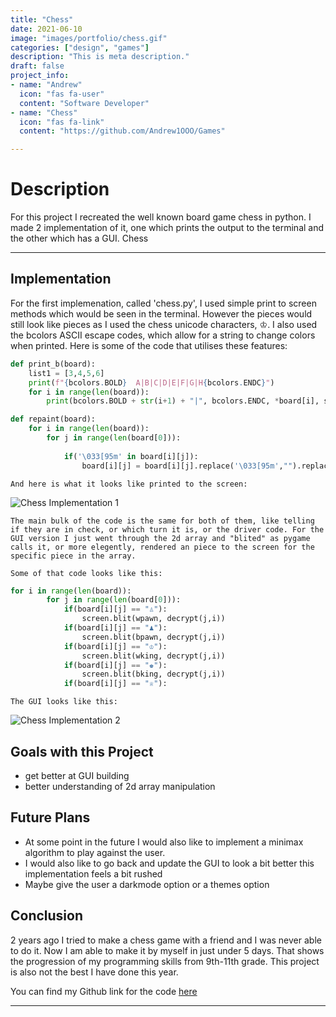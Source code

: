 ```yaml
---
title: "Chess"
date: 2021-06-10
image: "images/portfolio/chess.gif"
categories: ["design", "games"]
description: "This is meta description."
draft: false
project_info:
- name: "Andrew"
  icon: "fas fa-user"
  content: "Software Developer"
- name: "Chess"
  icon: "fas fa-link"
  content: "https://github.com/Andrew1OOO/Games"

---
```


# Description
<!--more-->
For this project I recreated the well known board game chess in python. I made 2 implementation of it, one which prints the output to the terminal and the other which has a GUI. Chess



***


## Implementation

  For the first implemenation, called 'chess.py', I used simple print to screen methods which would be seen in the terminal. However the pieces would still look like pieces as I used the chess unicode characters, ♔. I also used the bcolors ASCII escape codes, which allow for a string to change colors when printed. Here is some of the code that utilises these features:

```python
def print_b(board):
    list1 = [3,4,5,6]
    print(f"{bcolors.BOLD}  A|B|C|D|E|F|G|H{bcolors.ENDC}")
    for i in range(len(board)):
        print(bcolors.BOLD + str(i+1) + "|", bcolors.ENDC, *board[i], sep='')

def repaint(board):
    for i in range(len(board)):
        for j in range(len(board[0])):
            
            if('\033[95m' in board[i][j]):
                board[i][j] = board[i][j].replace('\033[95m',"").replace('\033[0m',"")
```

    And here is what it looks like printed to the screen:

![Chess Implementation 1](https://andrew1ooo.github.io/AndrewWebsite/images/images/chess1.png)


    The main bulk of the code is the same for both of them, like telling if they are in check, or which turn it is, or the driver code. For the GUI version I just went through the 2d array and "blited" as pygame calls it, or more elegently, rendered an piece to the screen for the specific piece in the array.

    Some of that code looks like this:

```python
for i in range(len(board)):
        for j in range(len(board[0])):
            if(board[i][j] == "♙"):
                screen.blit(wpawn, decrypt(j,i))
            if(board[i][j] == "♟︎"):
                screen.blit(bpawn, decrypt(j,i))
            if(board[i][j] == "♔"):
                screen.blit(wking, decrypt(j,i))
            if(board[i][j] == "♚"):
                screen.blit(bking, decrypt(j,i))
            if(board[i][j] == "♕"):
```

    The GUI looks like this:

![Chess Implementation 2](https://andrew1ooo.github.io/AndrewWebsite/images/images/chess2.png)

## Goals with this Project
 - get better at GUI building 
 - better understanding of 2d array manipulation

## Future Plans
 - At some point in the future I would also like to implement a minimax algorithm to play against the user.
 - I would also like to go back and update the GUI to look a bit better this implementation feels a bit rushed
 - Maybe give the user a darkmode option or a themes option

## Conclusion
2 years ago I tried to make a chess game with a friend and I was never able to do it. Now I am able to make it by myself in just under 5 days. That shows the progression of my programming skills from 9th-11th grade. This project is also not the best I have done this year. 

You can find my Github link for the code [here](https://github.com/Andrew1OOO/Andrew-Projects)
***
